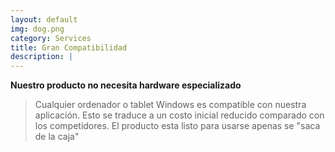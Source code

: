 ```yaml
---
layout: default
img: dog.png
category: Services
title: Gran Compatibilidad
description: |
---
```

**Nuestro producto no necesita hardware especializado**

> Cualquier ordenador o tablet Windows es compatible con nuestra aplicación. Esto se traduce a un costo inicial reducido comparado con los competidores. El producto esta listo para usarse apenas se "saca de la caja"
